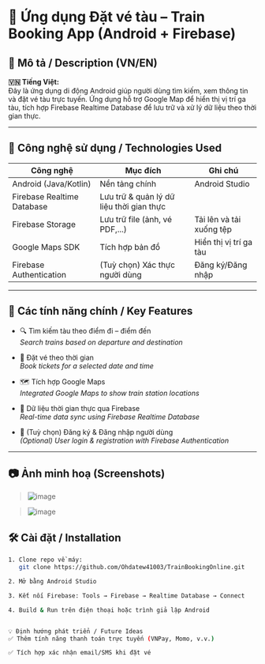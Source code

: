 # 📱 Ứng dụng Đặt vé tàu – Train Booking App (Android + Firebase)

## 📝 Mô tả / Description (VN/EN)

**🇻🇳 Tiếng Việt:**  
Đây là ứng dụng di động Android giúp người dùng tìm kiếm, xem thông tin và đặt vé tàu trực tuyến. Ứng dụng hỗ trợ Google Map để hiển thị vị trí ga tàu, tích hợp Firebase Realtime Database để lưu trữ và xử lý dữ liệu theo thời gian thực.

---

## 🔧 Công nghệ sử dụng / Technologies Used

| Công nghệ                  | Mục đích                        | Ghi chú                          |
|---------------------------|----------------------------------|----------------------------------|
| Android (Java/Kotlin)     | Nền tảng chính                   | Android Studio                   |
| Firebase Realtime Database| Lưu trữ & quản lý dữ liệu thời gian thực |            |
| Firebase Storage          | Lưu trữ file (ảnh, vé PDF,...)  | Tải lên và tải xuống tệp        |
| Google Maps SDK           | Tích hợp bản đồ                  | Hiển thị vị trí ga tàu          |
| Firebase Authentication   | (Tuỳ chọn) Xác thực người dùng   | Đăng ký/Đăng nhập                |


---

## 🚀 Các tính năng chính / Key Features

- 🔍 Tìm kiếm tàu theo điểm đi – điểm đến  
  *Search trains based on departure and destination*

- 📅 Đặt vé theo thời gian  
  *Book tickets for a selected date and time*

- 🗺️ Tích hợp Google Maps  
  *Integrated Google Maps to show train station locations*

- 🔄 Dữ liệu thời gian thực qua Firebase  
  *Real-time data sync using Firebase Realtime Database*

- 🔐 (Tuỳ chọn) Đăng ký & Đăng nhập người dùng  
  *(Optional) User login & registration with Firebase Authentication*

---

## 📷 Ảnh minh hoạ (Screenshots)

>![image](https://github.com/user-attachments/assets/fbeed0e1-0289-4d3c-9f6b-690eaa63f355)

>![image](https://github.com/user-attachments/assets/822cd043-5636-4dae-83b7-a64998511f32)



## 🛠️ Cài đặt / Installation

```bash
1. Clone repo về máy:
   git clone https://github.com/Ohdatew41003/TrainBookingOnline.git

2. Mở bằng Android Studio

3. Kết nối Firebase: Tools → Firebase → Realtime Database → Connect

4. Build & Run trên điện thoại hoặc trình giả lập Android


💡 Định hướng phát triển / Future Ideas
✅ Thêm tính năng thanh toán trực tuyến (VNPay, Momo, v.v.)

✅ Tích hợp xác nhận email/SMS khi đặt vé

